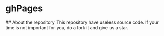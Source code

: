 # ghPages


<!--[Lets code for life](https://www.veinerd.com/image/cache/catalog/camisetas/doutor-estranho-1-estampa-590x620.jpg) --!>

## About the repository
This repository have useless source code.

If your time is not important for you, do a fork it and give us a star.

